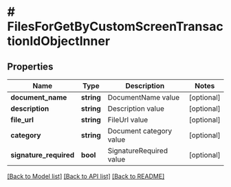 # # FilesForGetByCustomScreenTransactionIdObjectInner

## Properties

Name | Type | Description | Notes
------------ | ------------- | ------------- | -------------
**document_name** | **string** | DocumentName value | [optional]
**description** | **string** | Description value | [optional]
**file_url** | **string** | FileUrl value | [optional]
**category** | **string** | Document category value | [optional]
**signature_required** | **bool** | SignatureRequired value | [optional]

[[Back to Model list]](../../README.md#models) [[Back to API list]](../../README.md#endpoints) [[Back to README]](../../README.md)
